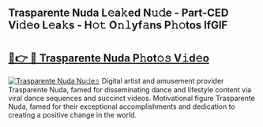 ## Trasparente Nuda L𝚎a𝚔ed N𝚞𝚍e - Part-CED Vi𝚍𝚎o L𝚎a𝚔s - H𝚘𝚝 O𝚗𝚕yf𝚊ns P𝚑𝚘tos lfGlF

# <h2><a href="http://kff35l.oniu.top/?m=Trasparente+Nuda">🔗👉 🔴 Trasparente Nuda P𝚑ot𝚘𝚜 V𝚒d𝚎o</a></h2>

[![Trasparente Nuda Nu𝚍e𝚜](https://i.imgur.com/0qMVB7G.gif)](http://kff35l.oniu.top/?m=Trasparente+Nuda)
Digital artist and amusement provider Trasparente Nuda, famed for disseminating dance and lifestyle content via viral dance sequences and succinct videos. Motivational figure Trasparente Nuda, famed for their exceptional accomplishments and dedication to creating a positive change in the world.  
